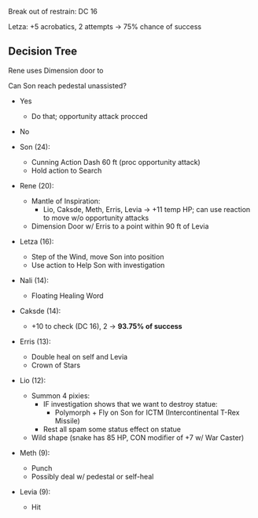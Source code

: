 Break out of restrain: DC 16

Letza: +5 acrobatics, 2 attempts → 75% chance of success

  

  

## Decision Tree

Rene uses Dimension door to

Can Son reach pedestal unassisted?

- Yes
    - Do that; opportunity attack procced
- No
    

  

- Son (24):
    - Cunning Action Dash 60 ft (proc opportunity attack)
    - Hold action to Search
- Rene (20):
    - Mantle of Inspiration:
        - Lio, Caksde, Meth, Erris, Levia → +11 temp HP; can use reaction to move w/o opportunity attacks
    - Dimension Door w/ Erris to a point within 90 ft of Levia
- Letza (16):
    - Step of the Wind, move Son into position
    - Use action to Help Son with investigation
- Nali (14):
    - Floating Healing Word
- Caksde (14):
    - +10 to check (DC 16), 2 → **93.75% of success**
- Erris (13):
    - Double heal on self and Levia
    - Crown of Stars
- Lio (12):
    - Summon 4 pixies:
        - IF investigation shows that we want to destroy statue:
            - Polymorph + Fly on Son for ICTM (Intercontinental T-Rex Missile)
        - Rest all spam some status effect on statue
    - Wild shape (snake has 85 HP, CON modifier of +7 w/ War Caster)
- Meth (9):
    - Punch
    - Possibly deal w/ pedestal or self-heal
- Levia (9):
    
    - Hit